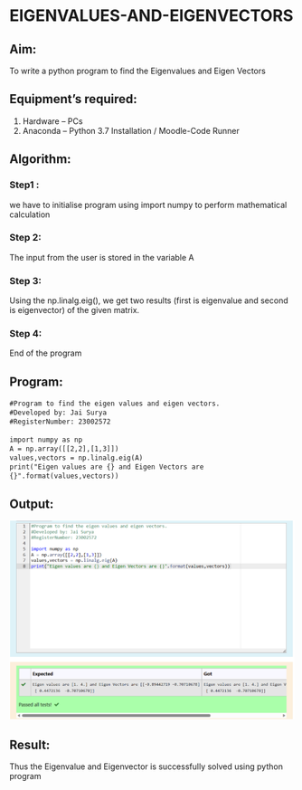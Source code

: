 # EIGENVALUES-AND-EIGENVECTORS
## Aim:
To write a python program to find the Eigenvalues and Eigen Vectors
## Equipment’s required:
1. 	Hardware – PCs
2. 	Anaconda – Python 3.7 Installation / Moodle-Code Runner
## Algorithm:
### Step1 : 
we have to initialise program using import numpy to perform mathematical calculation
### Step 2: 
The input from the user is stored in the variable A
### Step 3: 
Using the np.linalg.eig(), we get two results (first is eigenvalue and second is eigenvector) of the given matrix.
### Step 4: 
End of the program
## Program:
```
#Program to find the eigen values and eigen vectors.
#Developed by: Jai Surya
#RegisterNumber: 23002572

import numpy as np
A = np.array([[2,2],[1,3]])
values,vectors = np.linalg.eig(A)
print("Eigen values are {} and Eigen Vectors are {}".format(values,vectors))

```
## Output:
![OutPut](/OUTPUT.png)

## Result:
Thus the Eigenvalue and Eigenvector is successfully solved using python program
